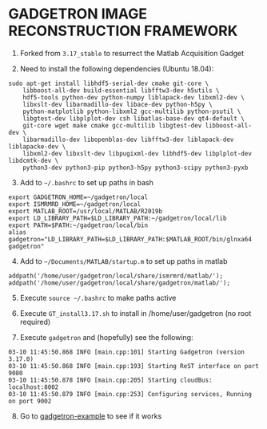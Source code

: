 GADGETRON IMAGE RECONSTRUCTION FRAMEWORK
========================================

1. Forked from ```3.17_stable``` to resurrect the Matlab Acquisition Gadget

2. Need to install the following dependencies (Ubuntu 18.04):
```
sudo apt-get install libhdf5-serial-dev cmake git-core \
    libboost-all-dev build-essential libfftw3-dev h5utils \
    hdf5-tools python-dev python-numpy liblapack-dev libxml2-dev \
    libxslt-dev libarmadillo-dev libace-dev python-h5py \
    python-matplotlib python-libxml2 gcc-multilib python-psutil \
    libgtest-dev libplplot-dev csh libatlas-base-dev qt4-default \
    git-core wget make cmake gcc-multilib libgtest-dev libboost-all-dev \
    libarmadillo-dev libopenblas-dev libfftw3-dev liblapack-dev liblapacke-dev \
    libxml2-dev libxslt-dev libpugixml-dev libhdf5-dev libplplot-dev libdcmtk-dev \
    python3-dev python3-pip python3-h5py python3-scipy python3-pyxb
```
3. Add to ```~/.bashrc``` to set up paths in bash
```
export GADGETRON_HOME=~/gadgetron/local
export ISMRMRD_HOME=~/gadgetron/local
export MATLAB_ROOT=/usr/local/MATLAB/R2019b
export LD_LIBRARY_PATH=$LD_LIBRARY_PATH:~/gadgetron/local/lib
export PATH=$PATH:~/gadgetron/local/bin
alias gadgetron="LD_LIBRARY_PATH=$LD_LIBRARY_PATH:$MATLAB_ROOT/bin/glnxa64 gadgetron"
```
4. Add to ```~/Documents/MATLAB/startup.m``` to set up paths in matlab
```
addpath('/home/user/gadgetron/local/share/ismrmrd/matlab/');
addpath('/home/user/gadgetron/local/share/gadgetron/matlab/');
```
5. Execute ```source ~/.bashrc``` to make paths active

6. Execute ```GT_install3.17.sh``` to install in /home/user/gadgetron (no root required)

7. Execute ```gadgetron``` and (hopefully) see the following:
```
03-10 11:45:50.868 INFO [main.cpp:101] Starting Gadgetron (version 3.17.0)
03-10 11:45:50.868 INFO [main.cpp:193] Starting ReST interface on port 9080
03-10 11:45:50.878 INFO [main.cpp:205] Starting cloudBus: localhost:8002
03-10 11:45:50.879 INFO [main.cpp:253] Configuring services, Running on port 9002
```
8. Go to [gadgetron-example](https://github.com/marcsous/gadgetron-example) to see if it works
